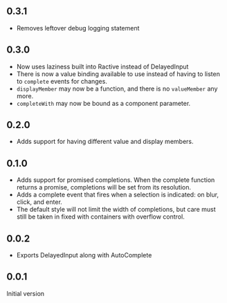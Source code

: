## 0.3.1

* Removes leftover debug logging statement

## 0.3.0

* Now uses laziness built into Ractive instead of DelayedInput
* There is now a value binding available to use instead of having to listen to `complete` events for changes.
* `displayMember` may now be a function, and there is no `valueMember` any more.
* `completeWith` may now be bound as a component parameter.

## 0.2.0

* Adds support for having different value and display members.

## 0.1.0

* Adds support for promised completions. When the complete function returns a promise, completions will be set from its resolution.
* Adds a complete event that fires when a selection is indicated: on blur, click, and enter.
* The default style will not limit the width of completions, but care must still be taken in fixed with containers with overflow control.

## 0.0.2

* Exports DelayedInput along with AutoComplete

## 0.0.1

Initial version
